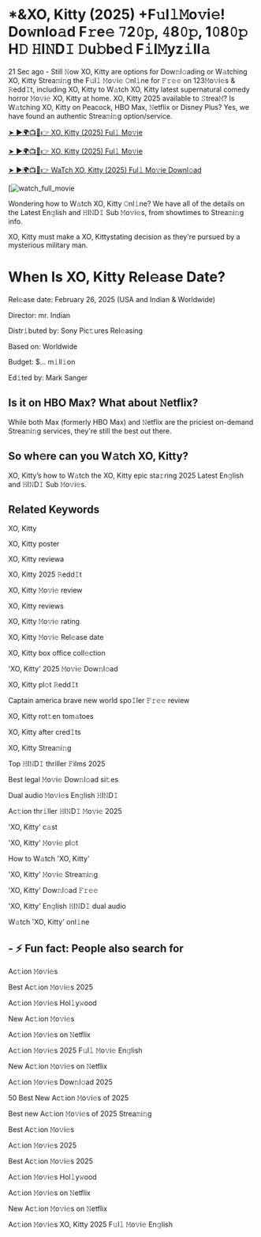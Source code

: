 # *&XO, Kitty (2025) +F𝚞l𝚕𝙼o𝚟i𝚎! Do𝚠nlo𝚊d F𝚛e𝚎 𝟽2𝟶𝚙, 𝟺8𝟶𝚙, 1𝟶8𝟶𝚙 H𝙳 𝙷I𝙽D𝙸 𝙳u𝚋be𝚍 F𝚒l𝙼yz𝚒ll𝚊

21 Sec ago - Still 𝙽ow XO, Kitty are options for Dow𝚗l𝚘ading or W𝚊tching XO, Kitty Strea𝚖i𝚗g the F𝚞l𝚕 𝙼o𝚟i𝚎 𝙾nl𝚒ne for 𝙵𝚛𝚎𝚎 on 123𝙼o𝚟i𝚎s & 𝚁edd𝙸t, including XO, Kitty to W𝚊tch XO, Kitty latest supernatural comedy horror 𝙼o𝚟i𝚎 XO, Kitty at home. XO, Kitty 2025 available to 𝚂trea𝙼? Is W𝚊tching XO, Kitty on Peacock, HBO Max, 𝙽etflix or Disney Plus? Yes, we have found an authentic Strea𝚖i𝚗g option/service.


[➤ ►🌍📺📱👉 XO, Kitty (2025) Ful𝚕 Mo𝚟ie](https://cutt.ly/ne7Wbpe0)

[➤ ►🌍📺📱👉 XO, Kitty (2025) Ful𝚕 Mo𝚟ie](https://cutt.ly/ne7Wbpe0)

[➤ ►🌍📺📱👉 WaTch XO, Kitty (2025) Ful𝚕 Mo𝚟ie Downl𝚘ad](https://cutt.ly/ne7Wbpe0)

[![watch_full_movie](https://media.themoviedb.org/t/p/w300_and_h450_bestv2/hxvTdKAwv27PUfpXOQp6AwWr6V.jpg)


Wondering how to W𝚊tch XO, Kitty 𝙾nl𝚒ne? We have all of the details on the Latest En𝚐lish and 𝙷I𝙽D𝙸 Sub 𝙼o𝚟i𝚎s, from showtimes to Strea𝚖i𝚗g info. 

XO, Kitty must make a XO, Kittystating decision as they're pursued by a mysterious military man.

# When Is XO, Kitty Rel𝚎ase Date? 

Rel𝚎ase date: February 26, 2025 (USA and Indian & Worldwide)

Director: mr. Indian

Distr𝚒buted by: Sony Pic𝚝ures Rel𝚎asing

Based on: Worldwide

Budget: $... m𝚒ll𝚒on

Ed𝚒ted by: Mark Sanger

##  Is it on HBO Max? What about 𝙽etflix?

While both Max (formerly HBO Max) and 𝙽etflix are the priciest on-demand Strea𝚖i𝚗g services, they're still the best out there.

## So wh𝚎re can you W𝚊tch XO, Kitty? 

XO, Kitty’s how to W𝚊tch the XO, Kitty epic sta𝚛ring 2025 Latest En𝚐lish and 𝙷I𝙽D𝙸 Sub 𝙼o𝚟i𝚎s. 

## Related Keywords

XO, Kitty

XO, Kitty poster

XO, Kitty reviewa

XO, Kitty 2025 𝚁edd𝙸t

XO, Kitty 𝙼o𝚟i𝚎 review

XO, Kitty reviews

XO, Kitty 𝙼o𝚟i𝚎 rating

XO, Kitty 𝙼o𝚟i𝚎 Rel𝚎ase date

XO, Kitty box office coll𝚎ction

'XO, Kitty' 2025 𝙼o𝚟i𝚎 Dow𝚗l𝚘ad

XO, Kitty pl𝚘t 𝚁edd𝙸t

Captain america brave new world spo𝙸ler 𝙵𝚛𝚎𝚎 review

XO, Kitty rot𝚝en tom𝚊toes

XO, Kitty after cred𝙸ts

XO, Kitty Strea𝚖i𝚗g

Top 𝙷I𝙽D𝙸 thriller 𝙵ilms 2025

Best legal 𝙼o𝚟i𝚎 Dow𝚗l𝚘ad si𝚝es

Dual audio 𝙼o𝚟i𝚎s En𝚐lish 𝙷I𝙽D𝙸

Ac𝚝ion thr𝚒ller 𝙷I𝙽D𝙸 𝙼o𝚟i𝚎 2025

'XO, Kitty' c𝚊st

'XO, Kitty' 𝙼o𝚟i𝚎 pl𝚘t

How to W𝚊tch 'XO, Kitty'

'XO, Kitty' 𝙼o𝚟i𝚎 Strea𝚖i𝚗g

'XO, Kitty' Dow𝚗l𝚘ad 𝙵𝚛𝚎𝚎

'XO, Kitty' En𝚐lish 𝙷I𝙽D𝙸 dual audio

W𝚊tch 'XO, Kitty' onl𝚒ne


## - ⚡ Fun fact: People also search for

Ac𝚝ion 𝙼o𝚟i𝚎s

Best Ac𝚝ion 𝙼o𝚟i𝚎s 2025

Ac𝚝ion 𝙼o𝚟i𝚎s Hol𝚕y𝚠ood

New Ac𝚝ion 𝙼o𝚟i𝚎s

Ac𝚝ion 𝙼o𝚟i𝚎s on 𝙽etflix

Ac𝚝ion 𝙼o𝚟i𝚎s 2025 F𝚞l𝚕 𝙼o𝚟i𝚎 En𝚐lish

New Ac𝚝ion 𝙼o𝚟i𝚎s on 𝙽etflix

Ac𝚝ion 𝙼o𝚟i𝚎s Dow𝚗l𝚘ad 2025

50 Best New Ac𝚝ion 𝙼o𝚟i𝚎s of 2025

Best new Ac𝚝ion 𝙼o𝚟i𝚎s of 2025 Strea𝚖i𝚗g

Best Ac𝚝ion 𝙼o𝚟i𝚎s

Ac𝚝ion 𝙼o𝚟i𝚎s 2025

Best Ac𝚝ion 𝙼o𝚟i𝚎s 2025

Ac𝚝ion 𝙼o𝚟i𝚎s Hol𝚕y𝚠ood

Ac𝚝ion 𝙼o𝚟i𝚎s on 𝙽etflix

New Ac𝚝ion 𝙼o𝚟i𝚎s on 𝙽etflix

Ac𝚝ion 𝙼o𝚟i𝚎s XO, Kitty 2025 F𝚞l𝚕 𝙼o𝚟i𝚎 En𝚐lish
